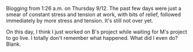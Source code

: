 Blogging from 1:26 a.m. on Thursday 9/12. The past few days were just a smear of constant stress and tension at work, with bits of relief, followed immediately by more stress and tension. It's still not over yet.

On this day, I think I just worked on B's project while waiting for M's project to go live. I totally don't remember what happened. What did I even do? Blank.
